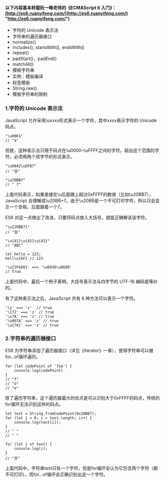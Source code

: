 #### 以下内容基本转载阮一峰老师的《ECMAScript 6 入门》： [http://es6.ruanyifeng.com/](http://es6.ruanyifeng.com/t "http://es6.ruanyifeng.com/")

- 字符的 Unicode 表示法
- 字符串的遍历器接口
- normalize()
- includes(), startsWith(), endsWith()
- repeat()
- padStart()，padEnd()
- matchAll()
- 模板字符串
- 实例：模板编译
- 标签模板
- String.raw()
- 模板字符串的限制


### 1.字符的 Unicode 表示法
JavaScript 允许采用\uxxxx形式表示一个字符，其中xxxx表示字符的 Unicode 码点。<br>

    "\u0061"
    // "a"

但是，这种表示法只限于码点在\u0000~\uFFFF之间的字符。超出这个范围的字符，必须用两个双字节的形式表示。<br>

    "\uD842\uDFB7"
    // "𠮷"

    "\u20BB7"
    // " 7"

上面代码表示，如果直接在\u后面跟上超过0xFFFF的数值（比如\u20BB7），JavaScript 会理解成\u20BB+7。由于\u20BB是一个不可打印字符，所以只会显示一个空格，后面跟着一个7。<br>

ES6 对这一点做出了改进，只要将码点放入大括号，就能正确解读该字符。<br>

    "\u{20BB7}"
    // "𠮷"

    "\u{41}\u{42}\u{43}"
    // "ABC"

    let hello = 123;
    hell\u{6F} // 123

    '\u{1F680}' === '\uD83D\uDE80'
    // true

上面代码中，最后一个例子表明，大括号表示法与四字节的 UTF-16 编码是等价的。<br>

有了这种表示法之后，JavaScript 共有 6 种方法可以表示一个字符。<br>

    '\z' === 'z'  // true
    '\172' === 'z' // true
    '\x7A' === 'z' // true
    '\u007A' === 'z' // true
    '\u{7A}' === 'z' // true

### 2.字符串的遍历器接口
ES6 为字符串添加了遍历器接口（详见《Iterator》一章），使得字符串可以被for...of循环遍历。<br>

    for (let codePoint of 'foo') {
        console.log(codePoint)
    }
    // "f"
    // "o"
    // "o"

除了遍历字符串，这个遍历器最大的优点是可以识别大于0xFFFF的码点，传统的for循环无法识别这样的码点。<br>

    let text = String.fromCodePoint(0x20BB7);
    for (let i = 0; i < text.length; i++) {
        console.log(text[i]);
    }
    // " "
    // " "

    for (let i of text) {
        console.log(i);
    }
    // "𠮷"

上面代码中，字符串text只有一个字符，但是for循环会认为它包含两个字符（都不可打印），而for...of循环会正确识别出这一个字符。<br>
